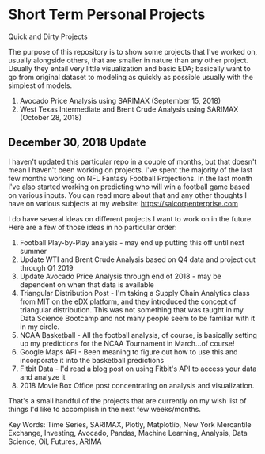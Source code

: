 # Short Term Personal Projects
Quick and Dirty Projects

The purpose of this repository is to show some projects that I've worked on, usually alongside others, that are smaller in nature than any other project.  Usually they entail very little visualization and basic EDA; basically want to go from original dataset to modeling as quickly as possible usually with the simplest of models.

1.  Avocado Price Analysis using SARIMAX (September 15, 2018)
2.  West Texas Intermediate and Brent Crude Analysis using SARIMAX (October 28, 2018)

## December 30, 2018 Update
I haven't updated this particular repo in a couple of months, but that doesn't mean I haven't been working on projects.  I've spent the majority of the last few months working on NFL Fantasy Football Projections.  In the last month I've also started working on predicting who will win a football game based on various inputs.  You can read more about that and any other thoughts I have on various subjects at my website: https://salcorpenterprise.com

I do have several ideas on different projects I want to work on in the future.  Here are a few of those ideas in no particular order:

1.  Football Play-by-Play analysis - may end up putting this off until next summer
2.  Update WTI and Brent Crude Analysis based on Q4 data and project out through Q1 2019
3.  Update Avocado Price Analysis through end of 2018 - may be dependent on when that data is available
4.  Triangular Distribution Post - I'm taking a Supply Chain Analytics class from MIT on the eDX platform, and they introduced the concept of triangular distribution.  This was not something that was taught in my Data Science Bootcamp and not many people seem to be familiar with it in my circle.
5.  NCAA Basketball - All the football analysis, of course, is basically setting up my predictions for the NCAA Tournament in March...of course!
6.  Google Maps API - Been meaning to figure out how to use this and incorporate it into the basketball predictions
7.  Fitbit Data - I'd read a blog post on using Fitbit's API to access your data and analyze it
8.  2018 Movie Box Office post concentrating on analysis and visualization.

That's a small handful of the projects that are currently on my wish list of things I'd like to accomplish in the next few weeks/months.


Key Words: Time Series, SARIMAX, Plotly, Matplotlib, New York Mercantile Exchange, Investing, Avocado, Pandas, Machine Learning, Analysis, Data Science, Oil, Futures, ARIMA
